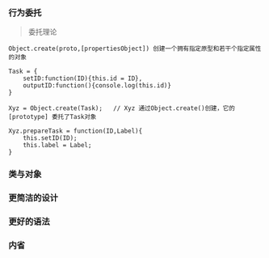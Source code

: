 ### 行为委托

> 委托理论

    Object.create(proto,[propertiesObject]) 创建一个拥有指定原型和若干个指定属性的对象

    Task = {
        setID:function(ID){this.id = ID},
        outputID:function(){console.log(this.id)}       
    }

    Xyz = Object.create(Task);   // Xyz 通过Object.create()创建，它的[prototype] 委托了Task对象

    Xyz.prepareTask = function(ID,Label){
        this.setID(ID);
        this.label = Label;
    }


### 类与对象

### 更简洁的设计

### 更好的语法

### 内省
